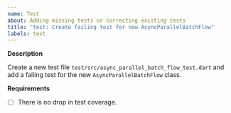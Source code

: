 ```yaml
---
name: Test
about: Adding missing tests or correcting existing tests
title: "test: Create failing test for new AsyncParallelBatchFlow"
labels: test
---
```


**Description**

Create a new test file `test/src/async_parallel_batch_flow_test.dart` and add a failing test for the new `AsyncParallelBatchFlow` class.

**Requirements**

- [ ] There is no drop in test coverage.
